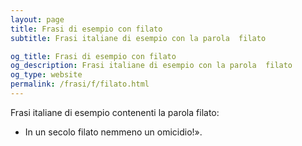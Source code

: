 ```yaml
---
layout: page
title: Frasi di esempio con filato 
subtitle: Frasi italiane di esempio con la parola  filato

og_title: Frasi di esempio con filato 
og_description: Frasi italiane di esempio con la parola  filato
og_type: website
permalink: /frasi/f/filato.html
---
```


Frasi italiane di esempio contenenti la parola filato:


- In un secolo filato nemmeno un omicidio!».
